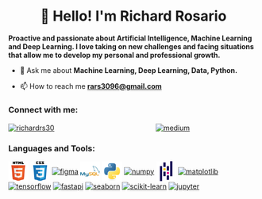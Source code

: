 <h1 align="center">👋 Hello! I'm Richard Rosario</h1>

**Proactive and passionate about Artificial Intelligence, Machine Learning and Deep Learning. I love taking on new challenges and facing situations that allow me to develop my personal and professional growth.**

- 💬 Ask me about **Machine Learning, Deep Learning, Data, Python.**

- 📫 How to reach me **rars3096@gmail.com**

 <h3 align="left">Connect with me:</h3>
<a href="https://linkedin.com/in/richardrs30" target="blank"><img align="center" src="https://raw.githubusercontent.com/rahuldkjain/github-profile-readme-generator/master/src/images/icons/Social/linked-in-alt.svg" alt="richardrs30" height="35" width="35" /></a>
<a href="https://medium.com/@richardrs30" target="blank"><img align="center" src="https://cdn.icon-icons.com/icons2/2108/PNG/512/medium_icon_130878.png" alt="medium" height="40" width="40" style="padding-left: 200px;"/></a>


<h3 align="left">Languages and Tools:</h3>
<a href="https://www.w3.org/html/" target="_blank" rel="noreferrer"><img align="center" src="https://raw.githubusercontent.com/devicons/devicon/master/icons/html5/html5-original-wordmark.svg" alt="html5" height="40" width="40"/></a>
<a href="https://www.w3schools.com/css/" target="_blank" rel="noreferrer"> <img align="center" src="https://raw.githubusercontent.com/devicons/devicon/master/icons/css3/css3-original-wordmark.svg" alt="css3" width="40" height="40"/></a>
<a href="https://www.figma.com/" target="_blank" rel="noreferrer"> <img align="center" src="https://www.vectorlogo.zone/logos/figma/figma-icon.svg" alt="figma" width="40" height="40"/></a>
<a href="https://www.mysql.com/" target="_blank" rel="noreferrer"><img align="center" src="https://raw.githubusercontent.com/devicons/devicon/master/icons/mysql/mysql-original-wordmark.svg" alt="mysql" width="40" height="40"/></a>
<a href="https://www.python.org" target="_blank" rel="noreferrer"> <img align="center" src="https://raw.githubusercontent.com/devicons/devicon/master/icons/python/python-original.svg" alt="python" width="40" height="40"/></a>
<a href="https://numpy.org" target="_blank" rel="noreferrer"> <img align="center" src="https://www.vectorlogo.zone/logos/numpy/numpy-icon.svg" alt="numpy" width="40" height="40"/></a>
<a href="https://pandas.pydata.org/" target="_blank" rel="noreferrer"><img align="center" src="https://raw.githubusercontent.com/devicons/devicon/2ae2a900d2f041da66e950e4d48052658d850630/icons/pandas/pandas-original.svg" alt="pandas" width="40" height="40"/></a>
<a href="https://matplotlib.org" target="_blank" rel="noreferrer"><img align="center" src="https://upload.wikimedia.org/wikipedia/commons/8/84/Matplotlib_icon.svg" alt="matplotlib" width="40" height="40"/></a>
<a href="https://www.tensorflow.org" target="_blank" rel="noreferrer"><img align="center" src="https://www.vectorlogo.zone/logos/tensorflow/tensorflow-icon.svg" alt="tensorflow" width="40" height="40"/></a>
<a href="https://fastapi.tiangolo.com" target="_blank" rel="noreferrer"><img align="center" src="https://cdn.worldvectorlogo.com/logos/fastapi-1.svg" alt="fastapi" width="40" height="40"/></a> 
<a href="https://seaborn.pydata.org" target="_blank" rel="noreferrer"><img align="center" src="https://seeklogo.com/images/S/seaborn-logo-244EB2DEC5-seeklogo.com.png" alt="seaborn" width="40" height="40"/></a> 
<a href="https://scikit-learn.org/stable/" target="_blank" rel="noreferrer"><img align="center" src="https://upload.wikimedia.org/wikipedia/commons/0/05/Scikit_learn_logo_small.svg" alt="scikit-learn" width="40" height="40"/></a> 
<a href="https://jupyter.org/" target="_blank" rel="noreferrer"> <img align="center" src="https://upload.wikimedia.org/wikipedia/commons/3/38/Jupyter_logo.svg" alt="jupyter" width="40" height="40"/></a>
